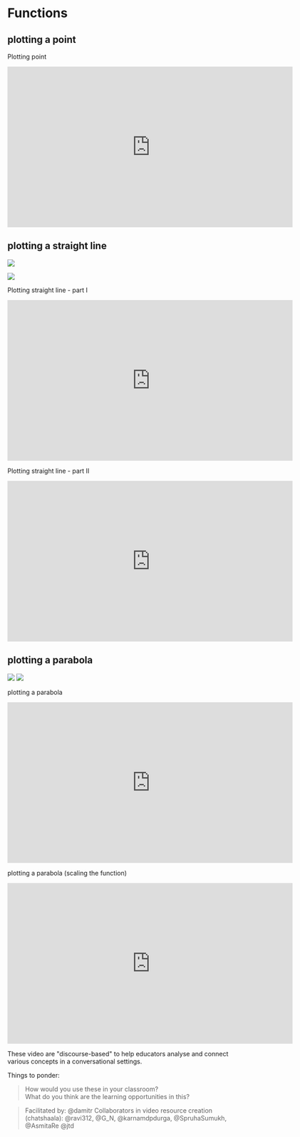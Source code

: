 # Functions

## plotting a point

Plotting point
<iframe src="https://wetube.metastudio.org/CC/player#embed?matchRatio=true" width="640" height="360" frameborder="0" allowfullscreen></iframe>

## plotting a straight line

![](https://upload.wikimedia.org/wikipedia/commons/d/da/Straight_line_turtle_graphics.gif)

![](https://upload.wikimedia.org/wikipedia/commons/8/80/St-line-2.png)

Plotting straight line - part I

<iframe src="https://wetube.metastudio.org/CD/player#embed?matchRatio=true" width="640" height="360" frameborder="0" allowfullscreen></iframe>

Plotting straight line - part II

<iframe src="https://wetube.metastudio.org/CE/player#embed?matchRatio=true" width="640" height="360" frameborder="0" allowfullscreen></iframe>

## plotting a parabola

![](https://upload.wikimedia.org/wikipedia/commons/d/d0/Parabola_turtle_Graphics.gif)
![](https://upload.wikimedia.org/wikipedia/commons/f/fe/Pb-4-1.png)

plotting a parabola
<iframe src="https://wetube.metastudio.org/CF/player#embed?matchRatio=true" width="640" height="360" frameborder="0" allowfullscreen></iframe>

plotting a parabola (scaling the function)

<iframe src="https://wetube.metastudio.org/CG/player#embed?matchRatio=true" width="640" height="360" frameborder="0" allowfullscreen></iframe>

These video are "discourse-based" to help educators analyse and connect various concepts in a conversational settings. 

Things to ponder:
>How would you use these in your classroom?  
>What do you think are the learning opportunities in this?



> Facilitated by:  @damitr 
> Collaborators in video resource creation (chatshaala): @ravi312,  @G_N, @karnamdpdurga, @SpruhaSumukh, @AsmitaRe @jtd